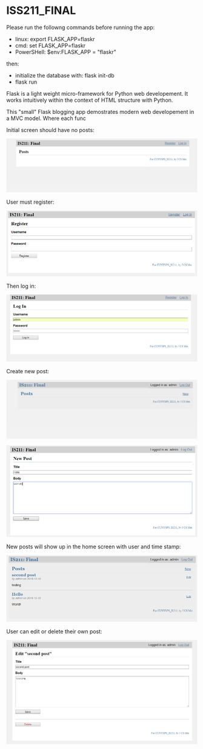 # ISS211_FINAL
Please run the followng commands before running the app:

* linux: export FLASK_APP=flaskr
* cmd: set FLASK_APP=flaskr
* PowerSHell: $env:FLASK_APP = "flaskr"

then:
* initialize the database with: flask init-db
* flask run

Flask is a light weight micro-framework for Python web developement. It works intuitively within the context of HTML structure with Python.

This "small" Flask blogging app demostrates modern web developement in a MVC model. Where each func

Initial screen should have no posts:

![](https://github.com/jcsmei/IS211_FINAL/blob/master/img/a.PNG "home screen")

User must register:

![](https://github.com/jcsmei/IS211_FINAL/blob/master/img/b.PNG "Register")

Then log in:

![](https://github.com/jcsmei/IS211_FINAL/blob/master/img/c.PNG "Log In")

Create new post:

![](https://github.com/jcsmei/IS211_FINAL/blob/master/img/d.PNG "New Post")

![](https://github.com/jcsmei/IS211_FINAL/blob/master/img/e.PNG "New Post")

New posts will show up in the home screen with user and time stamp:

![](https://github.com/jcsmei/IS211_FINAL/blob/master/img/f.PNG "New Post")

User can edit or delete their own post:

![](https://github.com/jcsmei/IS211_FINAL/blob/master/img/g.PNG "New Post")


